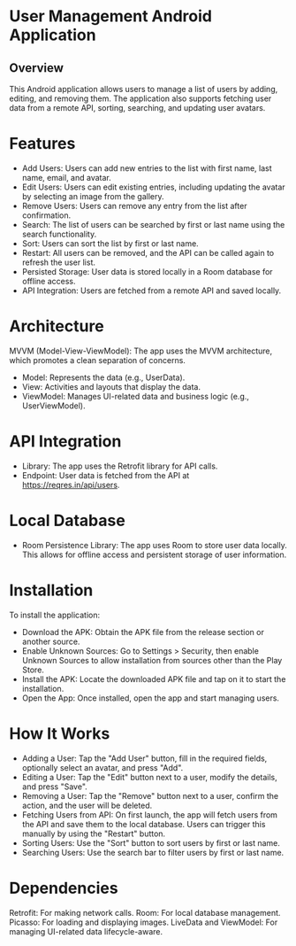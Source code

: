 # User Management Android Application
## Overview
This Android application allows users to manage a list of users by adding, editing, and removing them. The application also supports fetching user data from a remote API, sorting, searching, and updating user avatars.

# Features
* Add Users: Users can add new entries to the list with first name, last name, email, and avatar.
* Edit Users: Users can edit existing entries, including updating the avatar by selecting an image from the gallery.
* Remove Users: Users can remove any entry from the list after confirmation.
* Search: The list of users can be searched by first or last name using the search functionality.
* Sort: Users can sort the list by first or last name.
* Restart: All users can be removed, and the API can be called again to refresh the user list.
* Persisted Storage: User data is stored locally in a Room database for offline access.
* API Integration: Users are fetched from a remote API and saved locally.
# Architecture
MVVM (Model-View-ViewModel): The app uses the MVVM architecture, which promotes a clean separation of concerns.
* Model: Represents the data (e.g., UserData).
* View: Activities and layouts that display the data.
* ViewModel: Manages UI-related data and business logic (e.g., UserViewModel).
# API Integration
* Library: The app uses the Retrofit library for API calls.
* Endpoint: User data is fetched from the API at https://reqres.in/api/users.
# Local Database
* Room Persistence Library: The app uses Room to store user data locally. This allows for offline access and persistent storage of user information.
# Installation
To install the application:

* Download the APK: Obtain the APK file from the release section or another source.
* Enable Unknown Sources: Go to Settings > Security, then enable Unknown Sources to allow installation from sources other than the Play Store.
* Install the APK: Locate the downloaded APK file and tap on it to start the installation.
* Open the App: Once installed, open the app and start managing users.
# How It Works
* Adding a User: Tap the "Add User" button, fill in the required fields, optionally select an avatar, and press "Add".
* Editing a User: Tap the "Edit" button next to a user, modify the details, and press "Save".
* Removing a User: Tap the "Remove" button next to a user, confirm the action, and the user will be deleted.
* Fetching Users from API: On first launch, the app will fetch users from the API and save them to the local database. Users can trigger this manually by using the "Restart" button.
* Sorting Users: Use the "Sort" button to sort users by first or last name.
* Searching Users: Use the search bar to filter users by first or last name.

# Dependencies
Retrofit: For making network calls.
Room: For local database management.
Picasso: For loading and displaying images.
LiveData and ViewModel: For managing UI-related data lifecycle-aware.

